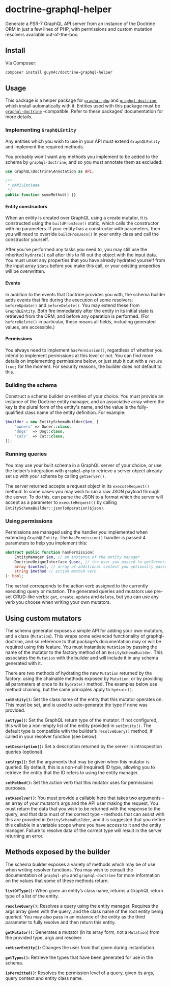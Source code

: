 # doctrine-graphql-helper

Generate a PSR-7 GraphQL API server from an instance of the Doctrine ORM in just a few lines of PHP, with permissions and custom mutation resolvers available out-of-the-box.

## Install
Via Composer:
```bash
composer install guym4c/doctrine-graphql-helper
```

## Usage
This package is a helper package for [`graphql-php`](https://github.com/webonyx/graphql-php) and [`graphql-doctrine`](https://github.com/ecodev/graphql-doctrine), which install automatically with it. Entities used with this package must be [`graphql-doctrine`](https://github.com/ecodev/graphql-doctrine) -compatible. Refer to these packages’ documentation for more details.

### Implementing `GraphQLEntity`
Any entities which you wish to use in your API must extend `GraphQLEntity` and implement the required methods.

You probably won't want any methods you implement to be added to the schema by `graphql-doctrine`, and so you must annotate them as excluded:
```php
use GraphQL\Doctrine\Annotation as API;

/**
 * @API\Exclude
 */
public function someMethod() {}
```

#### Entity constructors
When an entity is created over GraphQL using a create mutator, it is constructed using the `buildFromJson()` static, which calls the constructor with no parameters. If your entity has a constructor with parameters, then you will need to override `buildFromJson()` in your entity class and call the constructor yourself.

After you've performed any tasks you need to, you may still use the inherited `hydrate()` call after this to fill out the object with the input data. You must unset any properties that you have already hydrated yourself from the input array `$data` before you make this call, or your existing properties will be overwritten.

#### Events
In addition to the events that Doctrine provides you with, the schema builder adds events that fire during the execution of some resolvers: `beforeUpdate()` and `beforeDelete()`. You may extend these from `GraphQLEntity`. Both fire immediately after the entity in its initial state is retrieved from the ORM, and before any operation is performed. (For `beforeDelete()` in particular, these means all fields, including generated values, are accessible.)

#### Permissions
You always need to implement `hasPermission()`, regardless of whether you intend to implement permissions at this level or not. You can find more details on implementing permissions below, or just stub it out with a `return true;` for the moment. For security reasons, the builder does not default to this.

### Building the schema
Construct a schema builder on entities of your choice. You must provide an instance of the Doctrine entity manager, and an associative array where the key is the plural form of the entity's name, and the value is the fully-qualified class name of the entity definition. For example:
```php
$builder = new EntitySchemaBuilder($em, [
    'owners' => Owner::class,
    'dogs'  => Dog::class,
    'cats'  => Cat::class,
]);
```

### Running queries
You may use your built schema in a GraphQL server of your choice, or use the helper’s integration with `graphql-php` to retrieve a server object already set up with your schema by calling `getServer()`.

The server returned accepts a request object in its `executeRequest()` method. In some cases you may wish to run a raw JSON payload through the server. To do this, can parse the JSON to a format which the server will accept as a parameter to `executeRequest()` by calling `EntitySchemaBuilder::jsonToOperation($json)`.

### Using permissions
Permissions are managed using the handler you implemented when extending `GraphQLEntity`. The `hasPermission()` handler is passed 4 parameters to help you implement this:
```php
abstract public function hasPermission(
    EntityManager $em, // an instance of the entity manager
    DoctrineUniqueInterface $user, // the user you passed to getServer()
    array $context, // array of additional context you optionally passed to getServer()
    string $method // action method verb
): bool;
```
The `method` corresponds to the action verb assigned to the currently executing query or mutation. The generated queries and mutators use pre-set CRUD-like verbs: `get`, `create`, `update` and `delete`, but you can use any verb you choose when writing your own mutators.

## Using custom mutators
The schema generator exposes a simple API for adding your own mutators, and a class (`Mutation`). This wraps some advanced functionality of graphql-doctrine, and so reference to that package’s documentation may or will be required using this feature.
You must instantiate `Mutation` by passing the name of the mutator to the factory method of an `EntitySchemaBuilder`. This associates the `Mutation` with the builder and will include it in any schema generated with it. 

There are two methods of hydrating the new `Mutation` returned by the factory: using the chainable methods exposed by `Mutation`, or by providing all parameters at once to its `hydrate()` method. The examples below use method chaining, but the same principles apply to `hydrate()`.

**`setEntity()`:** Set the class name of the entity that this mutator operates on. This must be set, and is used to auto-generate the type if none was provided.

**`setType()`:** Set the GraphQL return type of the mutator. If not configured, this will be a non-empty list of the entity provided in `setEntity()`. The default type is compatible with the builder’s `resolveQuery()` method, if called in your resolver function (see below).

**`setDescription()`:**	Set a description returned by the server in introspection queries (optional).

**`setArgs()`:** Set the arguments that may be given when this mutator is queried. By default, this is a non-null (required) ID type, allowing you to retrieve the entity that the ID refers to using the entity manager.

**`setMethod()`:** Set the action verb that this mutator uses for permissions purposes.

**`setResolver()`:**	You must provide a callable here that takes two arguments – an array of your mutator’s args and the API user making the request. You must return the data that you wish to be returned with the response to the query, and that data must of the correct type – methods that can assist with this are provided in `EntitySchemaBuilder`, and it is suggested that you define this callable in a variable scope where you have access to it and the entity manager. Failure to resolve data of the correct type will result in the server returning an error.

## Methods exposed by the builder
The schema builder exposes a variety of methods which may be of use when writing resolver functions. You may wish to consult the documentation of `graphql-php` and `graphql-doctrine` for more information on the values that some of these methods return.

**`listOfType()`:** When given an entity’s class name, returns a GraphQL return type of a list of the entity.

**`resolveQuery()`:** Resolves a query using the entity manager. Requires the args array given with the query, and the class name of the root entity being queried. You may also pass in an instance of the entity as the third parameter to fully resolve and then return this entity.

**`getMutator()`:**	Generates a mutator (in its array form, not a `Mutation`) from the provided type, args and resolver.  

**`setUserEntity()`:** Changes the user from that given during instantiation.

**`getTypes()`:** Retrieve the types that have been generated for use in the schema.

**`isPermitted()`:** Resolves the permission level of a query, given its args, query context and entity class name.


